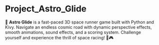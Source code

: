 # Project_Astro_Glide
🚀 **Astro Glide** is a fast-paced 3D space runner game built with Python and Kivy. Navigate an endless cosmic road with dynamic perspective effects, smooth animations, sound effects, and a scoring system. Challenge yourself and experience the thrill of space racing! 🌌🎮
